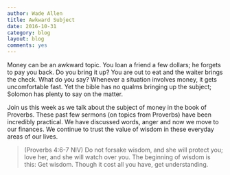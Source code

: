 ```yaml
---
author: Wade Allen
title: Awkward Subject
date: 2016-10-31
category: blog
layout: blog
comments: yes
---
```

 
Money can be an awkward topic. You loan a friend a few dollars; he forgets to pay you back. Do you bring it up? You are out to eat and the waiter brings the check. What do you say? Whenever a situation involves money, it gets uncomfortable fast. Yet the bible has no qualms bringing up the subject; Solomon has plenty to say on the matter.

Join us this week as we talk about the subject of money in the book of Proverbs. These past few sermons (on topics from Proverbs) have been incredibly practical. We have discussed words, anger and now we move to our finances. We continue to trust the value of wisdom in these everyday areas of our lives.

>(Proverbs 4:6-7 NIV) Do not forsake wisdom, and she will protect you; love her, and she will watch over you. The beginning of wisdom is this: Get wisdom. Though it cost all you have, get understanding.

